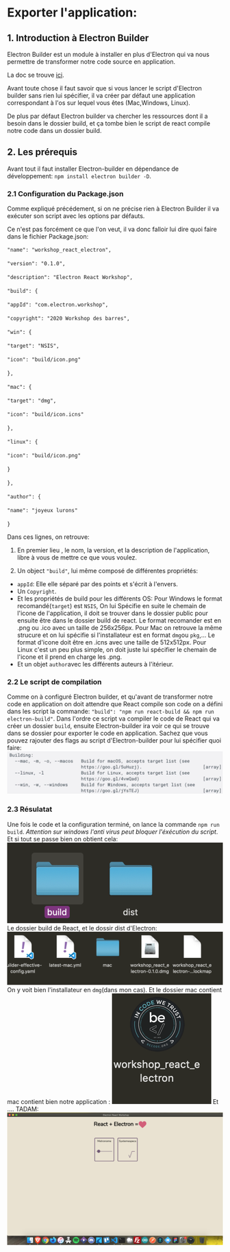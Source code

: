 # Exporter l'application:

## 1. Introduction à Electron Builder

Electron Builder est un module à installer en plus d'Electron qui va nous permettre de transformer notre code source en application.

La doc se trouve [ici](https://www.electron.build/).

Avant toute chose il faut savoir que si vous lancer le script d'Electron builder sans rien lui spécifier, il va créer par défaut une application correspondant à l'os sur lequel vous êtes (Mac,Windows, Linux).

De plus par défaut Electron builder va chercher les ressources dont il a besoin dans le dossier build, et ça tombe bien le script de react compile notre code dans un dossier build.

## 2. Les prérequis

Avant tout il faut installer Electron-builder en dépendance de développement: `npm install electron builder -D`.

### 2.1 Configuration du Package.json

Comme expliqué précédement, si on ne précise rien à Electron Builder il va exécuter son script avec les options par défauts.

Ce n'est pas forcément ce que l'on veut, il va donc falloir lui dire quoi faire dans le fichier Package.json:

    "name": "workshop_react_electron",

    "version": "0.1.0",

    "description": "Electron React Workshop",

    "build": {

    "appId": "com.electron.workshop",

    "copyright": "2020 Workshop des barres",

    "win": {

    "target": "NSIS",

    "icon": "build/icon.png"

    },

    "mac": {

    "target": "dmg",

    "icon": "build/icon.icns"

    },

    "linux": {

    "icon": "build/icon.png"

    }

    },

    "author": {

    "name": "joyeux lurons"

    }

Dans ces lignes, on retrouve:

1. En premier lieu , le nom, la version, et la description de l'application, libre à vous de mettre ce que vous voulez.

2. Un object `"build"`, lui même composé de différentes propriétés:

- `appId`: Elle elle séparé par des points et s'écrit à l'envers.
- Un `Copyright`.
- Et les propriétés de build pour les différents OS:
  Pour Windows le format recomandé(`target`) est `NSIS`, On lui Spécifie en suite le chemain de l'icone de l'application, il doit se trouver dans le dossier public pour ensuite être dans le dossier build de react. Le format recomander est en .png ou .ico avec un taille de 256x256px.
  Pour Mac on retrouve la même strucure et on lui spécifie si l'installateur est en format `dmg`ou `pkg`,...
  Le format d'icone doit être en .icns avec une taille de 512x512px.
  Pour Linux c'est un peu plus simple, on doit juste lui spécifier le chemain de l'icone et il prend en charge les .png.
- Et un objet `author`avec les différents auteurs à l'itérieur.

### 2.2 Le script de compilation

Comme on à configuré Electron builder, et qu'avant de transformer notre code en application on doit attendre que React compile son code on a défini dans les script la commande: `"build": "npm run react-build && npm run electron-build"`.
Dans l'ordre ce script va compiler le code de React qui va créer un dossier `build`, ensuite Electron-builder ira voir ce qui se trouve dans se dossier pour exporter le code en application.
Sachez que vous pouvez rajouter des flags au script d'Electron-builder pour lui spécifier quoi faire:
![image flag](assets/flag.png)

### 2.3 Résulatat

Une fois le code et la configuration terminé, on lance la commande `npm run build`.
_Attention sur windows l'anti virus peut bloquer l'éxécution du script_.
Et si tout se passe bien on obtient cela:
![builddist](assets/builddist.png)
Le dossier build de React, et le dossir dist d'Electron:
![dist](assets/dist.png)
On y voit bien l'installateur en `dmg`(dans mon cas).
Et le dossier mac contient mac contient bien notre application :
![app](assets/app.png)
Et .... TADAM:
![fullap](assets/fullapp.png)
